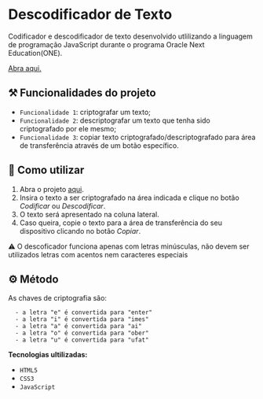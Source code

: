 # Descodificador de Texto

Codificador e descodificador de texto desenvolvido utlilizando a linguagem de programação JavaScript durante o programa Oracle Next Education(ONE).

[Abra aqui.](https://jeannads.github.io/codificador-texto/)


## ⚒️ Funcionalidades do projeto

- `Funcionalidade 1`: criptografar um texto;
- `Funcionalidade 2`: descriptografar um texto que tenha sido criptografado por ele mesmo;
- `Funcionalidade 3`: copiar texto criptografado/descriptografado para área de transferência através de um botão específico.


## 📝 Como utilizar

1. Abra o projeto [aqui](https://jeannads.github.io/codificador-texto/).
2. Insira o texto a ser criptografado na área indicada e clique no botão *Codificar* ou *Descodificar*.
3. O texto será apresentado na coluna lateral.
4. Caso queira, copie o texto para a área de transferência do seu dispositivo clicando no botão *Copiar*.

  ⚠️ O descoficador funciona apenas com letras minúsculas, não devem ser utilizados letras com acentos nem caracteres especiais

## ⚙️ Método
As chaves de criptografia são:

      - a letra "e" é convertida para "enter"
      - a letra "i" é convertida para "imes"
      - a letra "a" é convertida para "ai"
      - a letra "o" é convertida para "ober"
      - a letra "u" é convertida para "ufat"

  **Tecnologias ultilizadas:**
  - `HTML5`
  - `CSS3`
  - `JavaScript`
